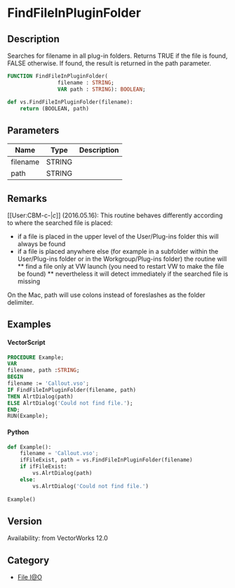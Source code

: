 # FindFileInPluginFolder

## Description
Searches for filename in all plug-in folders.  Returns TRUE if the file is found, FALSE otherwise.  If found, the result is returned in the path parameter.

```pascal
FUNCTION FindFileInPluginFolder(
				filename : STRING;
				VAR path : STRING): BOOLEAN;
```

```python
def vs.FindFileInPluginFolder(filename):
    return (BOOLEAN, path)
```

## Parameters
|Name|Type|Description|
|---|---|---|
|filename|STRING|   |
|path|STRING|   |

## Remarks
[[User:CBM-c-|_c_]] (2016.05.16): This routine behaves differently according to where the searched file is placed:
* if a file is placed in the upper level of the User/Plug-ins folder this will always be found
* if a file is placed anywhere else (for example in a subfolder within the User/Plug-ins folder or in the Workgroup/Plug-ins folder) the routine will
** find a file only at VW launch (you need to restart VW to make the file be found)
** nevertheless it will detect immediately if the searched file is missing


On the Mac, path will use colons instead of foreslashes as the folder delimiter.

## Examples
#### VectorScript ####
```pascal
PROCEDURE Example;
VAR
filename, path :STRING;
BEGIN
filename := 'Callout.vso';
IF FindFileInPluginFolder(filename, path) 
THEN AlrtDialog(path)
ELSE AlrtDialog('Could not find file.');
END;
RUN(Example);
```
#### Python ####
```python
def Example():
	filename = 'Callout.vso';
	ifFileExist, path = vs.FindFileInPluginFolder(filename) 
	if ifFileExist:
		vs.AlrtDialog(path)
	else: 
		vs.AlrtDialog('Could not find file.')
		
Example()
```

## Version
Availability: from VectorWorks 12.0

## Category
* [File I@O](../Categories/File%20IO.md)
